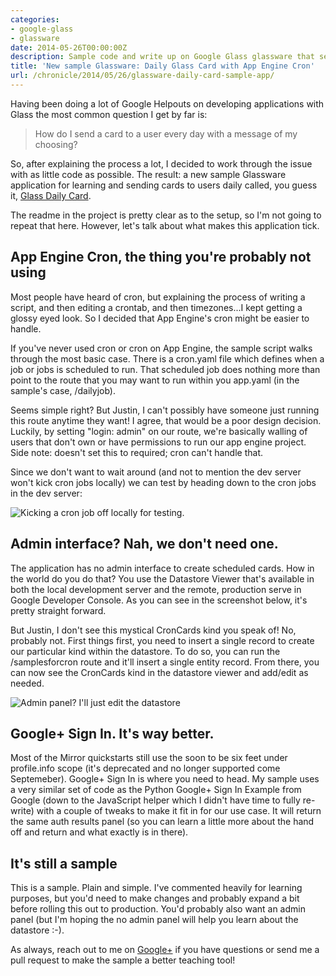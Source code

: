 ```yaml
---
categories:
- google-glass
- glassware
date: 2014-05-26T00:00:00Z
description: Sample code and write up on Google Glass glassware that sends daily cards with App Engine Cron and Mirror API.
title: 'New sample Glassware: Daily Glass Card with App Engine Cron'
url: /chronicle/2014/05/26/glassware-daily-card-sample-app/
---
```


Having been doing a lot of Google Helpouts on developing applications with Glass the most common question I get by far is:

> How do I send a card to a user every day with a message of my choosing?

So, after explaining the process a lot, I decided to work through the issue with as little code as possible. The result: a new sample Glassware application for learning and sending cards to users daily called, you guess it, [Glass Daily Card](https://github.com/justinribeiro/glass-daily-card).

The readme in the project is pretty clear as to the setup, so I'm not going to repeat that here. However, let's talk about what makes this application tick.

## App Engine Cron, the thing you're probably not using

Most people have heard of cron, but explaining the process of writing a script, and then editing a crontab, and then timezones...I kept getting a glossy eyed look. So I decided that App Engine's cron might be easier to handle.

If you've never used cron or cron on App Engine, the sample script walks through the most basic case. There is a cron.yaml file which defines when a job or jobs is scheduled to run. That scheduled job does nothing more than point to the route that you may want to run within you app.yaml (in the sample's case, /dailyjob).

Seems simple right? But Justin, I can't possibly have someone just running this route anytime they want! I agree, that would be a poor design decision. Luckily, by setting "login: admin" on our route, we're basically walling of users that don't own or have permissions to run our app engine project. Side note: doesn't set this to required; cron can't handle that.

Since we don't want to wait around (and not to mention the dev server won't kick cron jobs locally) we can test by heading down to the cron jobs in the dev server:

<img src="/images/blog/2014/05/screenshot-20140526-cron-job.png" alt="Kicking a cron job off locally for testing." />

## Admin interface? Nah, we don't need one.

The application has no admin interface to create scheduled cards. How in the world do you do that? You use the Datastore Viewer that's available in both the local development server and the remote, production serve in Google Developer Console. As you can see in the screenshot below, it's pretty straight forward.

But Justin, I don't see this mystical CronCards kind you speak of! No, probably not. First things first, you need to insert a single record to create our particular kind within the datastore. To do so, you can run the /samplesforcron route and it'll insert a single entity record. From there, you can now see the CronCards kind in the datastore viewer and add/edit as needed.

<img src="/images/blog/2014/05/screenshot-20140526-datastore-viewer-cron.png" alt="Admin panel? I'll just edit the datastore" />

## Google+ Sign In. It's way better.

Most of the Mirror quickstarts still use the soon to be six feet under profile.info scope (it's deprecated and no longer supported come Septemeber). Google+ Sign In is where you need to head. My sample uses a very similar set of code as the Python Google+ Sign In Example from Google (down to the JavaScript helper which I didn't have time to fully re-write) with a couple of tweaks to make it fit in for our use case. It will return the same auth results panel (so you can learn a little more about the hand off and return and what exactly is in there).

## It's still a sample

This is a sample. Plain and simple. I've commented heavily for learning purposes, but you'd need to make changes and probably expand a bit before rolling this out to production. You'd probably also want an admin panel (but I'm hoping the no admin panel will help you learn about the datastore :-).

As always, reach out to me on [Google+](https://plus.google.com/+JustinRibeiro) if you have questions or send me a pull request to make the sample a better teaching tool!


